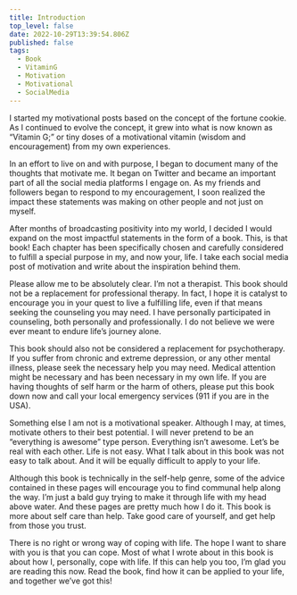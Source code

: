 ```yaml
---
title: Introduction
top_level: false
date: 2022-10-29T13:39:54.806Z
published: false
tags:
  - Book
  - VitaminG
  - Motivation
  - Motivational
  - SocialMedia
---
```

I started my motivational posts based on the concept of the fortune cookie. As I continued to evolve the concept, it grew into what is now known as “Vitamin G;” or tiny doses of a motivational vitamin (wisdom and encouragement) from my own experiences.

In an effort to live on and with purpose, I began to document many of the thoughts that motivate me. It began on Twitter and became an important part of all the social media platforms I engage on. As my friends and followers began to respond to my encouragement, I soon realized the impact these statements was making on other people and not just on myself.

After months of broadcasting positivity into my world, I decided I would expand on the most impactful statements in the form of a book. This, is that book! Each chapter has been specifically chosen and carefully considered to fulfill a special purpose in my, and now your, life. I take each social media post of motivation and write about the inspiration behind them.

Please allow me to be absolutely clear. I’m not a therapist. This book should not be a replacement for professional therapy. In fact, I hope it is catalyst to encourage you in your quest to live a fulfilling life, even if that means seeking the counseling you may need. I have personally participated in counseling, both personally and professionally. I do not believe we were ever meant to endure life’s journey alone.

This book should also not be considered a replacement for psychotherapy. If you suffer from chronic and extreme depression, or any other mental illness, please seek the necessary help you may need. Medical attention might be necessary and has been necessary in my own life. If you are having thoughts of self harm or the harm of others, please put this book down now and call your local emergency services (911 if you are in the USA).

Something else I am not is a motivational speaker. Although I may, at times, motivate others to their best potential. I will never pretend to be an “everything is awesome” type person. Everything isn’t awesome. Let’s be real with each other. Life is not easy. What I talk about in this book was not easy to talk about. And it will be equally difficult to apply to your life.

Although this book is technically in the self-help genre, some of the advice contained in these pages will encourage you to find communal help along the way. I’m just a bald guy trying to make it through life with my head above water. And these pages are pretty much how I do it. This book is more about self care than help. Take good care of yourself, and get help from those you trust.

There is no right or wrong way of coping with life. The hope I want to share with you is that you can cope. Most of what I wrote about in this book is about how I, personally, cope with life. If this can help you too, I’m glad you are reading this now. Read the book, find how it can be applied to your life, and together we’ve got this!